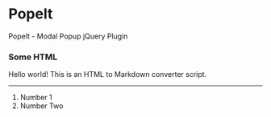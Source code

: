 Popelt
======

Popelt - Modal Popup jQuery Plugin

### Some HTML

Hello world! This is an HTML to Markdown converter script.

* * *

1.  Number 1
2.  Number Two
